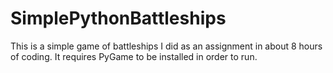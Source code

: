 # SimplePythonBattleships
This is a simple game of battleships I did as an assignment in about 8 hours of coding. It requires PyGame to be installed in order to run.

